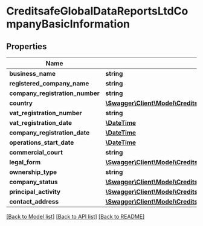 # CreditsafeGlobalDataReportsLtdCompanyBasicInformation

## Properties
Name | Type | Description | Notes
------------ | ------------- | ------------- | -------------
**business_name** | **string** |  | [optional] 
**registered_company_name** | **string** |  | [optional] 
**company_registration_number** | **string** |  | [optional] 
**country** | [**\Swagger\Client\Model\CreditsafeGlobalDataCountryCode**](CreditsafeGlobalDataCountryCode.md) |  | [optional] 
**vat_registration_number** | **string** |  | [optional] 
**vat_registration_date** | [**\DateTime**](\DateTime.md) |  | [optional] 
**company_registration_date** | [**\DateTime**](\DateTime.md) |  | [optional] 
**operations_start_date** | [**\DateTime**](\DateTime.md) |  | [optional] 
**commercial_court** | **string** |  | [optional] 
**legal_form** | [**\Swagger\Client\Model\CreditsafeGlobalDataReportsLegalForm**](CreditsafeGlobalDataReportsLegalForm.md) |  | [optional] 
**ownership_type** | **string** |  | [optional] 
**company_status** | [**\Swagger\Client\Model\CreditsafeGlobalDataReportsCompanyStatusDescription**](CreditsafeGlobalDataReportsCompanyStatusDescription.md) |  | [optional] 
**principal_activity** | [**\Swagger\Client\Model\CreditsafeGlobalDataCompanyActivityClassification**](CreditsafeGlobalDataCompanyActivityClassification.md) |  | [optional] 
**contact_address** | [**\Swagger\Client\Model\CreditsafeGlobalDataAddressData**](CreditsafeGlobalDataAddressData.md) |  | [optional] 

[[Back to Model list]](../../README.md#documentation-for-models) [[Back to API list]](../../README.md#documentation-for-api-endpoints) [[Back to README]](../../README.md)

